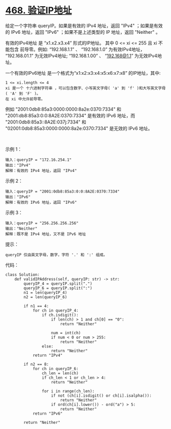 # [468. 验证IP地址](https://leetcode.cn/problems/validate-ip-address/)

给定一个字符串 queryIP。如果是有效的 IPv4 地址，返回 "IPv4" ；如果是有效的 IPv6 地址，返回 "IPv6" ；如果不是上述类型的 IP 地址，返回 "Neither" 。

有效的IPv4地址 是 “x1.x2.x3.x4” 形式的IP地址。 其中 0 <= xi <= 255 且 xi 不能包含 前导零。例如: “192.168.1.1” 、 “192.168.1.0” 为有效IPv4地址， “192.168.01.1” 为无效IPv4地址; “192.168.1.00” 、 “192.168@1.1” 为无效IPv4地址。

一个有效的IPv6地址 是一个格式为“x1:x2:x3:x4:x5:x6:x7:x8” 的IP地址，其中:
```
1 <= xi.length <= 4
xi 是一个 十六进制字符串 ，可以包含数字、小写英文字母( 'a' 到 'f' )和大写英文字母( 'A' 到 'F' )。
在 xi 中允许前导零。
```
例如 "2001:0db8:85a3:0000:0000:8a2e:0370:7334" 和 "2001:db8:85a3:0:0:8A2E:0370:7334" 是有效的 IPv6 地址，而 "2001:0db8:85a3::8A2E:037j:7334" 和 "02001:0db8:85a3:0000:0000:8a2e:0370:7334" 是无效的 IPv6 地址。

 

示例 1：
```
输入：queryIP = "172.16.254.1"
输出："IPv4"
解释：有效的 IPv4 地址，返回 "IPv4"
```
示例 2：
```
输入：queryIP = "2001:0db8:85a3:0:0:8A2E:0370:7334"
输出："IPv6"
解释：有效的 IPv6 地址，返回 "IPv6"
```
示例 3：
```
输入：queryIP = "256.256.256.256"
输出："Neither"
解释：既不是 IPv4 地址，又不是 IPv6 地址
```

提示：
```
queryIP 仅由英文字母，数字，字符 '.' 和 ':' 组成。
```

代码：
```python3
class Solution:
    def validIPAddress(self, queryIP: str) -> str:
        queryIP_4 = queryIP.split(".")
        queryIP_6 = queryIP.split(":")
        n1 = len(queryIP_4)
        n2 = len(queryIP_6)

        if n1 == 4:
            for ch in queryIP_4:
                if ch.isdigit():
                    if len(ch) > 1 and ch[0] == "0":
                        return "Neither"

                    num = int(ch)
                    if num < 0 or num > 255:
                        return "Neither"
                else:
                    return "Neither"
            return "IPv4"

        if n2 == 8:
            for ch in queryIP_6:
                ch_len = len(ch)
                if ch_len < 1 or ch_len > 4:
                    return "Neither"
                
                for i in range(ch_len):
                    if not (ch[i].isdigit() or ch[i].isalpha()):
                        return "Neither"
                    if ord(ch[i].lower()) - ord("a") > 5:
                        return "Neither"
            return "IPv6"
            
        return "Neither"
```